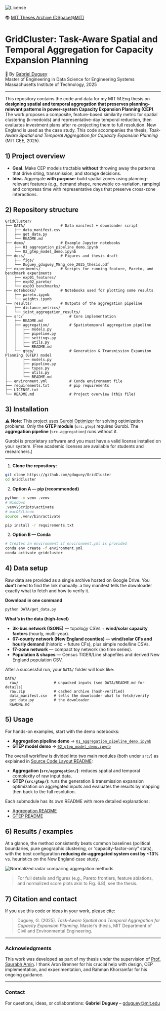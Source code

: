 ![License](https://img.shields.io/badge/license-MIT-blue.svg) 

📚 [MIT Theses Archive (DSpace@MIT)](https://dspace.mit.edu/handle/1721.1/7582)

# GridCluster: Task-Aware Spatial and Temporal Aggregation for Capacity Expansion Planning

📍 By [Gabriel Duguey](mailto:gduguey@mit.edu)  
Master of Engineering in Data Science for Engineering Systems  
Massachusetts Institute of Technology, 2025

---

This repository contains the code and data for my MIT M.Eng thesis on **designing spatial and temporal aggregation that preserves planning-relevant patterns in power-system Capacity Expansion Planning (CEP)**. The work proposes a composite, feature-based similarity metric for spatial clustering (k-medoids) and representative-day temporal reduction, then evaluates investment plans after re-projecting them to full resolution. New England is used as the case study. This code accompanies the thesis, *Task-Aware Spatial and Temporal Aggregation for Capacity Expansion Planning* (MIT CEE, 2025).&#x20;

## 1) Project overview

* **Goal.** Make CEP models tractable **without** throwing away the patterns that drive siting, transmission, and storage decisions.
* **Idea.** Aggregate **with purpose**: build spatial zones using planning-relevant features (e.g., demand shape, renewable co-variation, ramping) and compress time with representative days that preserve cross-zone interactions.

## 2) Repository structure

```
GridCluster/
├── DATA/                # Data manifest + downloader script
│   ├── data_manifest.csv
│   ├── get_data.py
│   └── README.md
├── demo/                # Example Jupyter notebooks
│   ├── 01_aggregation_pipeline_demo.ipynb
│   └── 02_gtep_model_demo.ipynb
├── docs/                # Figures and thesis draft
│   ├── figs/
│   └── Duguey_gduguey_MEng_cee_2025_thesis.pdf
├── experiments/         # Scripts for running feature, Pareto, and benchmark experiments
│   ├── exp01_features/
│   ├── exp02_pareto/
│   └── exp03_benchmarks/
├── notebooks/           # Notebooks used for plotting some results
│   ├── pareto.ipynb
│   └── weights.ipynb
└── results/             # Outputs of the aggregation pipeline
│   ├── distance_metrics/
│   └── joint_aggregation_results/
├── src/                     # Core implementation
│   ├── README.md
│   ├── aggregation/         # Spatiotemporal aggregation pipeline
│   │   ├── models.py
│   │   ├── pipeline.py
│   │   ├── settings.py
│   │   ├── utils.py
│   │   └── README.md
│   └── gtep/                # Generation & Transmission Expansion Planning (GTEP) model
│       ├── models.py
│       ├── pipeline.py
│       ├── types.py
│       ├── utils.py
│       └── README.md
├── environment.yml          # Conda environment file
├── requirements.txt         # pip requirements
├── LICENSE.txt
└── README.md                # Project overview (this file)
```

## 3) Installation

⚠️ **Note**: This project uses [Gurobi Optimizer](https://www.gurobi.com/) for solving optimization problems. Only the **GTEP module** (`src.gtep`) requires Gurobi. The **aggregation pipeline** (`src.aggregation`) runs without it.

Gurobi is proprietary software and you must have a valid license installed on your system. (Free academic licenses are available for students and researchers.)

---

1. **Clone the repository:**
```bash
git clone https://github.com/gduguey/GridCluster
cd GridCluster
````

2. **Option A — pip (recommended)**

```bash
python -m venv .venv
# Windows
.venv\Scripts\activate
# macOS/Linux
source .venv/bin/activate

pip install -r requirements.txt
```

2. **Option B — Conda**

```bash
# Creates an environment if environment.yml is provided
conda env create -f environment.yml
conda activate gridcluster
```

## 4) Data setup

Raw data are provided as a single archive hosted on Google Drive. You **don’t** need to find the link manually: a tiny manifest tells the downloader exactly what to fetch and how to verify it.

**Download in one command**

```bash
python DATA/get_data.py
```

**What’s in the data (high-level)**

* **3k-bus network (ISONE)** — topology CSVs + **wind/solar capacity factors** (hourly, multi-year).
* **67-county network (New England counties)** — **wind/solar CFs and hourly demand** (historic + future CFs), plus simple node/line CSVs.
* **17-zone network** — compact toy network (no time series).
* **Population & shapes** — Census TIGER/Line shapefiles and derived New England population CSV.

After a successful run, your `DATA/` folder will look like:

```
DATA/
  raw/                # unpacked inputs (see DATA/README.md for details)
  raw.zip             # cached archive (hash-verified)
  data_manifest.csv   # tells the downloader what to fetch/verify
  get_data.py         # the downloader
  README.md
```

## 5) Usage

For hands-on examples, start with the demo notebooks:
* **Aggregation pipeline demo** → [`01_aggregation_pipeline_demo.ipynb`](/demo/01_aggregation_pipeline_demo.ipynb)
* **GTEP model demo** → [`02_gtep_model_demo.ipynb`](/demo/02_gtep_model_demo.ipynb)

The overall workflow is divided into two main modules (both under `src/`) as explained in [Source Code Layout README](src/README.md):
* **Aggregation (`src/aggregation/`)**: reduces spatial and temporal complexity of raw input data.
* **GTEP (`src/gtep/`)**: runs the generation & transmission expansion optimization on aggregated inputs and evaluates the results by mapping then back to the full resolution.

Each submodule has its own README with more detailed explanations:

* [Aggregation README](src/aggregation/README.md)
* [GTEP README](src/gtep/README.md)

## 6) Results / examples

At a glance, the method consistently beats common baselines (political boundaries, pure geographic clustering, or “capacity-factor-only” stats), with the best configuration **reducing de-aggregated system cost by \~13%** vs. heuristics on the New England case study.&#x20;

![Normalized radar comparing aggregation methods](docs/figs/radar_normalized_objectives.png)

> For full details and figures (e.g., Pareto frontiers, feature ablations, and normalized score plots akin to Fig. 6.8), see the thesis.&#x20;

## 7) Citation and contact

If you use this code or ideas in your work, please cite:

> Duguey, G. (2025). *Task-Aware Spatial and Temporal Aggregation for Capacity Expansion Planning*. Master’s thesis, MIT Department of Civil and Environmental Engineering.&#x20;

---

### Acknowledgments

This work was developed as part of my thesis under the supervision of [Prof. Saurabh Amin](https://cee.mit.edu/people_individual/saurabh-amin/). I thank Aron Brenner for his crucial help with design, CEP implementation, and experimentation, and Rahman Khorramfar for his ongoing guidance.

---

### Contact

For questions, ideas, or collaborations:
**Gabriel Duguey** – [gduguey@mit.edu](mailto:gduguey@mit.edu)